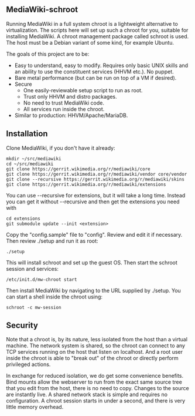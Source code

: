 ## MediaWiki-schroot

Running MediaWiki in a full system chroot is a lightweight alternative to
virtualization. The scripts here will set up such a chroot for you, suitable
for installing MediaWiki. A chroot management package called schroot is
used. The host must be a Debian variant of some kind, for example Ubuntu.

The goals of this project are to be:

* Easy to understand, easy to modify. Requires only basic UNIX skills and
  an ability to use the constituent services (HHVM etc.). No puppet.
* Bare metal performance (but can be run on top of a VM if desired).
* Secure
  - One easily-reviewable setup script to run as root.
  - Trust only HHVM and distro packages.
  - No need to trust MediaWiki code.
  - All services run inside the chroot.
* Similar to production: HHVM/Apache/MariaDB.

## Installation

Clone MediaWiki, if you don't have it already:

```
mkdir ~/src/mediawiki
cd ~/src/mediawiki
git clone https://gerrit.wikimedia.org/r/mediawiki/core
git clone https://gerrit.wikimedia.org/r/mediawiki/vendor core/vendor
git clone --recursive https://gerrit.wikimedia.org/r/mediawiki/skins
git clone https://gerrit.wikimedia.org/r/mediawiki/extensions
```

You can use --recursive for extensions, but it will take a long time. Instead
you can get it without --recursive and then get the extensions you need with

```
cd extensions
git submodule update --init <extension>
```

Copy the "config.sample" file to "config". Review and edit it if necessary.
Then review ./setup and run it as root:

```
./setup
```

This will install schroot and set up the guest OS. Then start the schroot
session and services:

```
/etc/init.d/mw-chroot start
```

Then install MediaWiki by navigating to the URL supplied by ./setup. You
can start a shell inside the chroot using:

```
schroot -c mw-session
```

## Security

Note that a chroot is, by its nature, less isolated from the host than a
virtual machine. The network system is shared, so the chroot can connect to
any TCP services running on the host that listen on localhost. And a root
user inside the chroot is able to "break out" of the chroot or directly
perform privileged actions.

In exchange for reduced isolation, we do get some convenience benefits. Bind
mounts allow the webserver to run from the exact same source tree that you
edit from the host, there is no need to copy. Changes to the source are
instantly live. A shared network stack is simple and requires no
configuration. A chroot session starts in under a second, and there is very
little memory overhead.
